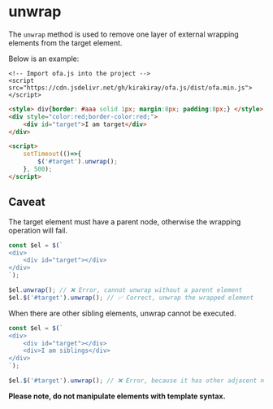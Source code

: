 # unwrap

The `unwrap` method is used to remove one layer of external wrapping elements from the target element.

Below is an example: 

<html-viewer>

```
<!-- Import ofa.js into the project -->
<script src="https://cdn.jsdelivr.net/gh/kirakiray/ofa.js/dist/ofa.min.js"></script>
```

```html
<style> div{border: #aaa solid 1px; margin:8px; padding:8px;} </style>
<div style="color:red;border-color:red;">
    <div id="target">I am target</div>
</div>

<script>
    setTimeout(()=>{
        $('#target').unwrap();
    }, 500);
</script>
```

</html-viewer>

## Caveat

The target element must have a parent node, otherwise the wrapping operation will fail.

```javascript
const $el = $(`
<div>
    <div id="target"></div>
</div>
`);

$el.unwrap(); // ❌ Error, cannot unwrap without a parent element
$el.$('#target').unwrap(); // ✅ Correct, unwrap the wrapped element
```

When there are other sibling elements, unwrap cannot be executed.

```javascript
const $el = $(`
<div>
    <div id="target"></div>
    <div>I am siblings</div>
</div>
`);

$el.$('#target').unwrap(); // ❌ Error, because it has other adjacent nodes
```

**Please note, do not manipulate elements with template syntax.**